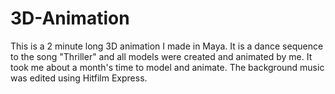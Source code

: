 # 3D-Animation

This is a 2 minute long 3D animation I made in Maya. It is a dance sequence to the song "Thriller" and all models were created and animated by me. It took me about a month's time to model and animate. The background music was edited using Hitfilm Express.
